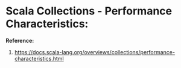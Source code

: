 # Scala Collections - Performance Characteristics:  

**Reference:**  
1. https://docs.scala-lang.org/overviews/collections/performance-characteristics.html

